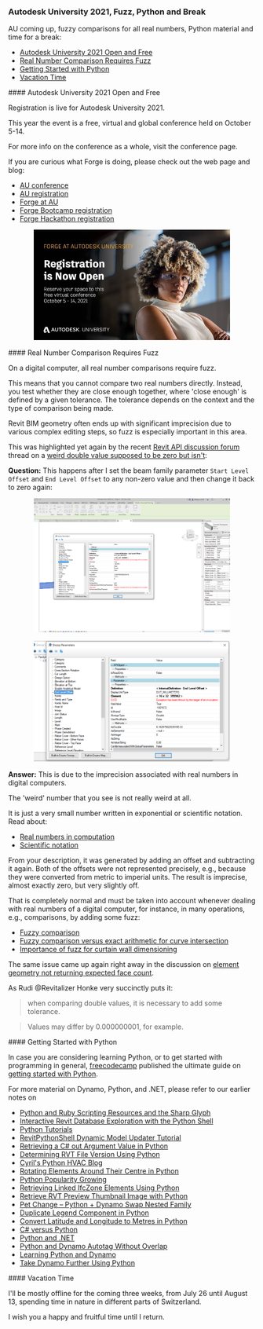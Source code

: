 <head>
<meta http-equiv="Content-Type" content="text/html; charset=utf-8">
<link rel="stylesheet" type="text/css" href="bc.css">
<script src="https://cdn.rawgit.com/google/code-prettify/master/loader/run_prettify.js" type="text/javascript"></script>
</head>

<!---

- au registration open and free
  email Autodesk University Registration is Now Open

- the importance of fuzz
  https://forums.autodesk.com/t5/revit-api-forum/weird-double-value-that-suppose-to-be-0-but-isn-t/m-p/10443154
  almost_zero_1.png
  almost_zero_2.png
  https://forums.autodesk.com/t5/revit-api-forum/element-geometry-not-returning-expected-face-count/m-p/10473778
  zr_beam_and_slab_surfaces_1.png
  zr_beam_and_slab_surfaces_dynamo.png

- afaik, the ultimate guide on [Getting started with Python]
  https://stackoverflow.blog/2021/07/14/getting-started-with-python/
  
- solar panels
  many_solar_panels.jpg
  jtracer
  running into all the hurdles described in [Learning from the real world: A hardware hobby project]
  https://stackoverflow.blog/2021/07/12/the-difference-between-software-and-hardware-projects/

twitter:

add #thebuildingcoder

 the #RevitAPI @AutodeskForge @AutodeskRevit #bim #DynamoBim #ForgeDevCon 

&ndash;
...

linkedin:

#bim #DynamoBim #ForgeDevCon #Revit #API #IFC #SDK #AI #VisualStudio #Autodesk #AEC #adsk

the [Revit API discussion forum](http://forums.autodesk.com/t5/revit-api-forum/bd-p/160) thread

<center>
<img src="img/" alt="" title="" width="600"/>
<p style="font-size: 80%; font-style:italic"></p>
</center>

**Question:** 

**Answer:**

**Response:**  

Many thanks to  for this very helpful explanation!

-->

### Autodesk University 2021, Fuzz, Python and Break

AU coming up, fuzzy comparisons for all real numbers, Python material and time for a break:

- [Autodesk University 2021 Open and Free](#2)
- [Real Number Comparison Requires Fuzz](#3)
- [Getting Started with Python](#4)
- [Vacation Time](#5)

####<a name="2"></a> Autodesk University 2021 Open and Free

Registration is live for Autodesk University 2021.
 
This year the event is a free, virtual and global conference held on October 5-14.

For more info on the conference as a whole, visit the conference page.

If you are curious what Forge is doing, please check out the web page and blog:
 
- [AU conference](https://www.autodesk.com/autodesk-university/conference/overview)
- [AU registration](https://autodeskuniversity.smarteventscloud.com/portal)
- [Forge at AU](https://forge.autodesk.com/AU)
- [Forge Bootcamp registration](https://www.eventbrite.com/e/forge-training-online-sept-13-17-2021-registration-157191924277)
- [Forge Hackathon registration](https://forge.autodesk.com/hackathon)

<center>
<img src="img/au_2021_registration.jpg" alt="AU 2021 registration" title="AU 2021 registration" width="400"/> <!-- 774 -->
</center>

####<a name="3"></a> Real Number Comparison Requires Fuzz

On a digital computer, all real number comparisons require fuzz.

This means that you cannot compare two real numbers directly.
Instead, you test whether they are close enough together, where 'close enough' is defined by a given tolerance.
The tolerance depends on the context and the type of comparison being made.

Revit BIM geometry often ends up with significant imprecision due to various complex editing steps, so fuzz is especially important in this area.

This was highlighted yet again by the 
recent [Revit API discussion forum](http://forums.autodesk.com/t5/revit-api-forum/bd-p/160) thread
on a [weird double value supposed to be zero but isn't](https://forums.autodesk.com/t5/revit-api-forum/weird-double-value-that-suppose-to-be-0-but-isn-t/m-p/10443154):

**Question:** This happens after I set the beam family parameter `Start Level Offset` and `End Level Offset` to any non-zero value and then change it back to zero again:

<center>
<img src="img/almost_zero_1.png" alt="Number almost zero" title="Number almost zero" width="400"/> <!-- 1974 -->
<p></p>
<img src="img/almost_zero_2.png" alt="Number almost zero" title="Number almost zero" width="400"/> <!-- 1077 -->
</center>

**Answer:** This is due to the imprecision associated with real numbers in digital computers.

The 'weird' number that you see is not really weird at all.

It is just a very small number written in exponential or scientific notation.
Read about:

- [Real numbers in computation](https://en.wikipedia.org/wiki/Real_number#In_computation)
- [Scientific notation](https://en.wikipedia.org/wiki/Scientific_notation)

From your description, it was generated by adding an offset and subtracting it again.
Both of the offsets were not represented precisely, e.g., because they were converted from metric to imperial units.
The result is imprecise, almost exactly zero, but very slightly off.

That is completely normal and must be taken into account whenever dealing with real numbers of a digital computer, for instance, in many operations, e.g., comparisons,  by adding some fuzz:

- [Fuzzy comparison](https://thebuildingcoder.typepad.com/blog/2017/06/sensors-bim-ai-revitlookup-and-fuzzy-comparison.html#4)
- [Fuzzy comparison versus exact arithmetic for curve intersection](https://thebuildingcoder.typepad.com/blog/2017/12/project-identifier-and-fuzzy-comparison.html#3)
- [Importance of fuzz for curtain wall dimensioning](https://thebuildingcoder.typepad.com/blog/2018/12/rebars-in-host-net-framework-and-importance-of-fuzz.html#4)

The same issue came up again right away in the discussion
on [element geometry not returning expected face count](https://forums.autodesk.com/t5/revit-api-forum/element-geometry-not-returning-expected-face-count/m-p/10473778).

As Rudi @Revitalizer Honke very succinctly puts it:

> when comparing double values, it is necessary to add some tolerance.

> Values may differ by 0.000000001, for example.

####<a name="4"></a> Getting Started with Python

In case you are considering learning Python, or to get started with programming in general, 
[freecodecamp](https://www.freecodecamp.org) published the ultimate guide
on [getting started with Python](https://stackoverflow.blog/2021/07/14/getting-started-with-python).

For more material on Dynamo, Python, and .NET, please refer to our earlier notes on

<!--
0964:Python the Hard Way
1057:Interactive Revit Database Exploration Using the Revit Python Shell
1078:How to use Python with Revit
1143:WAV Database, Python and GUI Tutorials
1448:<"#3">RevitPythonShell Dynamic Model Updater Tutorial
1452:<"#2">Retrieving a C# <code>out</code> Argument Value in Python
1570:Determining RVT File Version Using Python
1712:<"#1"> Cyril's Python HVAC Blog
1712:<"#2"> Rotating Elements Around Their Centre in Python
1712:<"#6"> Python Popularity Growing
1715:Retrieving Linked IfcZone Elements Using Python
1756:<"#3"> Retrieve RVT Preview Thumbnail Image with Python
1786:Pet Change &ndash; Python + Dynamo Swap Nested Family
1821:<"#2">Duplicate Legend Component in Python
1821:<"#3">Convert Latitude and Longitude to Metres in Python
1838:<"#3.1"> C&#35; versus Python
1838:<"#3.2"> Python and .NET
1890:<"#5"> Python and Dynamo Autotag Without Overlap
1893:<"#3"> Learning Python and Dynamo
1893:<"#3.2"> Take Dynamo Further Using Python

0964 1057 1143 1448 1452 1570 1712 1712 1712 1715 1756 1786 1821 1821 1838 1838 1890 1893 1893
-->

<ul>
<li><a href="http://thebuildingcoder.typepad.com/blog/2013/06/python-and-ruby-scripting-resources-and-the-sharp-glyph.html">Python and Ruby Scripting Resources and the Sharp Glyph</a></li>
<li><a href="http://thebuildingcoder.typepad.com/blog/2013/11/intimate-revit-database-exploration-with-the-python-shell.html">Interactive Revit Database Exploration with the Python Shell</a></li>
<li><a href="http://thebuildingcoder.typepad.com/blog/2014/04/wav-database-python-and-gui-tutorials.html">Python Tutorials</a></li>
<li><a href="http://thebuildingcoder.typepad.com/blog/2016/06/revitpythonshell-dynamic-model-updater-tutorial-and-wizard-update.html#3">RevitPythonShell Dynamic Model Updater Tutorial</a></li>
<li><a href="http://thebuildingcoder.typepad.com/blog/2016/07/retrieving-a-c-out-argument-value-in-python.html">Retrieving a C# out Argument Value in Python</a></li>
<li><a href="http://thebuildingcoder.typepad.com/blog/2017/06/determining-rvt-file-version-using-python.html">Determining RVT File Version Using Python</a></li>
<li><a href="https://thebuildingcoder.typepad.com/blog/2018/12/rotate-picked-element-around-bounding-box-centre-in-python.html#1">Cyril's Python HVAC Blog</a></li>
<li><a href="https://thebuildingcoder.typepad.com/blog/2018/12/rotate-picked-element-around-bounding-box-centre-in-python.html#2">Rotating Elements Around Their Centre in Python</a></li>
<li><a href="https://thebuildingcoder.typepad.com/blog/2018/12/rotate-picked-element-around-bounding-box-centre-in-python.html#6">Python Popularity Growing</a></li>
<li><a href="https://thebuildingcoder.typepad.com/blog/2019/01/retrieving-linked-ifczone-elements-using-python.html">Retrieving Linked IfcZone Elements Using Python</a></li>
<li><a href="https://thebuildingcoder.typepad.com/blog/2019/06/accessing-bim360-cloud-links-thumbnail-and-dynamo.html#3">Retrieve RVT Preview Thumbnail Image with Python</a></li>
<li><a href="https://thebuildingcoder.typepad.com/blog/2019/10/pet-change-python-and-dynamo-swap-nested-families.html">Pet Change &ndash; Python + Dynamo Swap Nested Family</a></li>
<li><a href="https://thebuildingcoder.typepad.com/blog/2020/02/lat-long-to-metres-and-duplicate-legend-component.html#2">Duplicate Legend Component in Python</a></li>
<li><a href="https://thebuildingcoder.typepad.com/blog/2020/02/lat-long-to-metres-and-duplicate-legend-component.html#3">Convert Latitude and Longitude to Metres in Python</a></li>
<li><a href="https://thebuildingcoder.typepad.com/blog/2020/04/2021-migration-add-in-language-and-bim360-login.html#3.1">C&#35; versus Python</a></li>
<li><a href="https://thebuildingcoder.typepad.com/blog/2020/04/2021-migration-add-in-language-and-bim360-login.html#3.2">Python and .NET</a></li>
<li><a href="https://thebuildingcoder.typepad.com/blog/2021/02/splits-persona-collector-region-tag-modification.html#5">Python and Dynamo Autotag Without Overlap</a></li>
<li><a href="https://thebuildingcoder.typepad.com/blog/2021/02/addin-file-learning-python-and-ifcjs.html#3">Learning Python and Dynamo</a></li>
<li><a href="https://thebuildingcoder.typepad.com/blog/2021/02/addin-file-learning-python-and-ifcjs.html#3.2">Take Dynamo Further Using Python</a></li>
</ul>

####<a name="5"></a> Vacation Time

I'll be mostly offline for the coming three weeks, from July 26 until August 13, spending time in nature in different parts of Switzerland.

I wish you a happy and fruitful time until I return.
